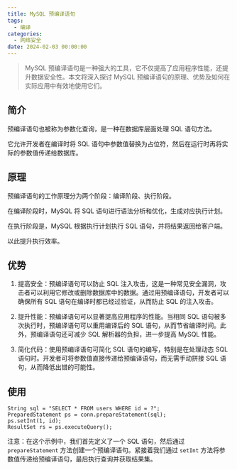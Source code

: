 ```yaml
---
title: MySQL 预编译语句
tags:
  - 编译
categories:
  - 网络安全
date: 2024-02-03 00:00:00
---
```


> MySQL 预编译语句是一种强大的工具，它不仅提高了应用程序性能，还提升数据安全性。本文将深入探讨 MySQL 预编译语句的原理、优势及如何在实际应用中有效地使用它们。

<!-- more -->

## 简介

预编译语句也被称为参数化查询，是一种在数据库层面处理 SQL 语句方法。

它允许开发者在编译时将 SQL 语句中参数值替换为占位符，然后在运行时再将实际的参数值传递给数据库。

## 原理

预编译语句的工作原理分为两个阶段：编译阶段、执行阶段。

在编译阶段时，MySQL 将 SQL 语句进行语法分析和优化，生成对应执行计划。

在执行阶段是，MySQL 根据执行计划执行 SQL 语句，并将结果返回给客户端。

以此提升执行效率。

## 优势

1. 提高安全：预编译语句可以防止 SQL 注入攻击，这是一种常见安全漏洞，攻击者可以利用它修改或删除数据库中的数据。通过用预编译语句，开发者可以确保所有 SQL 语句在编译时都已经过验证，从而防止 SQL 的注入攻击。

2. 提升性能：预编译语句可以显著提高应用程序的性能。当相同 SQL 语句被多次执行时，预编译语句可以重用编译后的 SQL 语句，从而节省编译时间。此外，预编译语句还可减少 SQL 解析器的负担，进一步提高 MySQL 性能。

3. 简化代码：使用预编译语句可简化 SQL 语句的编写，特别是在处理动态 SQL 语句时。开发者可将参数值直接传递给预编译语句，而无需手动拼接 SQL 语句，从而降低出错的可能性。

## 使用

```
String sql = "SELECT * FROM users WHERE id = ?";
PreparedStatement ps = conn.prepareStatement(sql);
ps.setInt(1, id);
ResultSet rs = ps.executeQuery();
```

注意：在这个示例中，我们首先定义了一个 SQL 语句，然后通过 `prepareStatement` 方法创建一个预编译语句。紧接着我们通过 `setInt` 方法将参数值传递给预编译语句，最后执行查询并获取结果集。
